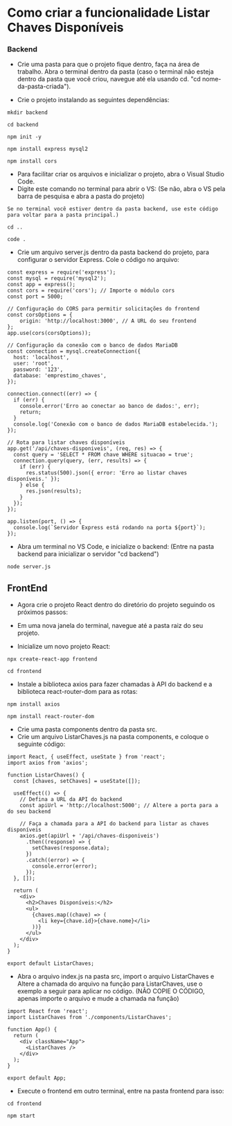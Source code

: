 # Como criar a funcionalidade Listar Chaves Disponíveis

### Backend

- Crie uma pasta para que o projeto fique dentro, faça na área de trabalho. Abra o terminal dentro da pasta (caso o terminal não esteja dentro da pasta que você criou, navegue até ela usando cd. "cd nome-da-pasta-criada").

- Crie o projeto instalando as seguintes dependências:

```
mkdir backend
```
```
cd backend
```
```
npm init -y
```
```
npm install express mysql2
```
```
npm install cors
```

- Para facilitar criar os arquivos e inicializar o projeto, abra o Visual Studio Code.
- Digite este comando no terminal para abrir o VS: (Se não, abra o VS pela barra de pesquisa e abra a pasta do projeto)
```
Se no terminal você estiver dentro da pasta backend, use este código para voltar para a pasta principal.)

cd ..
```
```
code .
```

- Crie um arquivo server.js dentro da pasta backend do projeto, para configurar o servidor Express. Cole o código no arquivo:

```
const express = require('express');
const mysql = require('mysql2');
const app = express();
const cors = require('cors'); // Importe o módulo cors
const port = 5000;

// Configuração do CORS para permitir solicitações do frontend
const corsOptions = {
    origin: 'http://localhost:3000', // A URL do seu frontend
};
app.use(cors(corsOptions));

// Configuração da conexão com o banco de dados MariaDB
const connection = mysql.createConnection({
  host: 'localhost',
  user: 'root',
  password: '123',
  database: 'emprestimo_chaves',
});

connection.connect((err) => {
  if (err) {
    console.error('Erro ao conectar ao banco de dados:', err);
    return;
  }
  console.log('Conexão com o banco de dados MariaDB estabelecida.');
});

// Rota para listar chaves disponíveis
app.get('/api/chaves-disponiveis', (req, res) => {
  const query = 'SELECT * FROM chave WHERE situacao = true';
  connection.query(query, (err, results) => {
    if (err) {
      res.status(500).json({ error: 'Erro ao listar chaves disponíveis.' });
    } else {
      res.json(results);
    }
  });
});

app.listen(port, () => {
  console.log(`Servidor Express está rodando na porta ${port}`);
});

```

- Abra um terminal no VS Code, e inicialize o backend: (Entre na pasta backend para inicializar o servidor "cd backend")

```
node server.js
```

## FrontEnd

- Agora crie o projeto React dentro do diretório do projeto seguindo os próximos passos:

- Em uma nova janela do terminal, navegue até a pasta raiz do seu projeto.

- Inicialize um novo projeto React:

```
npx create-react-app frontend
```
```
cd frontend
```

- Instale a biblioteca axios para fazer chamadas à API do backend e a biblioteca react-router-dom para as rotas:

```
npm install axios
```
```
npm install react-router-dom
```

- Crie uma pasta components dentro da pasta src.
- Crie um arquivo ListarChaves.js na pasta components, e coloque o seguinte código:

```
import React, { useEffect, useState } from 'react';
import axios from 'axios';

function ListarChaves() {
  const [chaves, setChaves] = useState([]);

  useEffect(() => {
    // Defina a URL da API do backend
    const apiUrl = 'http://localhost:5000'; // Altere a porta para a do seu backend

    // Faça a chamada para a API do backend para listar as chaves disponíveis
    axios.get(apiUrl + '/api/chaves-disponiveis')
      .then((response) => {
        setChaves(response.data);
      })
      .catch((error) => {
        console.error(error);
      });
  }, []);

  return (
    <div>
      <h2>Chaves Disponíveis:</h2>
      <ul>
        {chaves.map((chave) => (
          <li key={chave.id}>{chave.nome}</li>
        ))}
      </ul>
    </div>
  );
}

export default ListarChaves;

```

- Abra o arquivo index.js na pasta src, import o arquivo ListarChaves e Altere a chamada do arquivo na função para ListarChaves, use o exemplo a seguir para aplicar no código. (NÃO COPIE O CÓDIGO, apenas importe o arquivo e mude a chamada na função)

```
import React from 'react';
import ListarChaves from './components/ListarChaves';

function App() {
  return (
    <div className="App">
      <ListarChaves />
    </div>
  );
}

export default App;
```

- Execute o frontend em outro terminal, entre na pasta frontend para isso:
```
cd frontend
```
```
npm start
```


